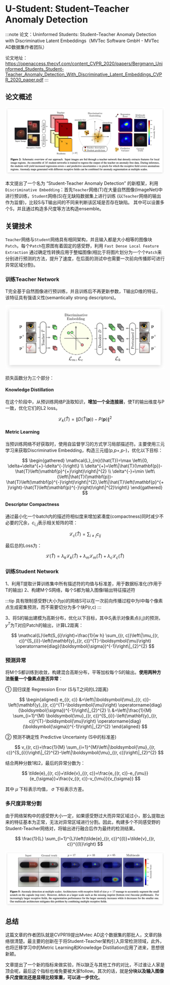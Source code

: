 # U-Student: Student–Teacher Anomaly Detection

:::note
论文：Uninformed Students: Student–Teacher Anomaly Detection with Discriminative Latent Embeddings（MVTec Software GmbH - MVTec AD数据集作者团队）

论文地址：https://openaccess.thecvf.com/content_CVPR_2020/papers/Bergmann_Uninformed_Students_Student-Teacher_Anomaly_Detection_With_Discriminative_Latent_Embeddings_CVPR_2020_paper.pdf
:::

## 论文概述

![图 17](images/445f531764196dc62a0341cdfa008784745675e4ac65aebcaa364fa78a836bf7.png)  

本文提出了一个名为 “Student-Teacher Anomaly Detection” 的新框架，利用`Discriminative Embedding`：首先`Teacher`网络(T)在大量自然图像(ImageNet)中进行预训练，`Student`网络(S)在无缺陷数据集上进行训练 (以`Teacher`网络的输出作为监督)，比较S与T输出间的不同来判断该区域是否存在缺陷。 其中可以设置多个S，并且通过构造多尺度等方法构造ensemble。

## 关键技术

`Teacher`网络与`Student`网络具有相同架构，并且输入都是大小相等的图像块`Patch`，每个`Patch`在原图有着固定的感受野，利用 `Fast Dense Local Feature Extraction` 通过确定性转换应用于整幅图像(相比于将图片划分为一个个`Patch`来分别进行预测的方法，提升了速度，在后面的测试中也需要一次前向传播即可进行异常区域分割)。

### 训练Teacher Network 

​T完全基于自然图像进行预训练，并且训练后不再更新参数，T输出D维的特征，该特征具有强语义性(semantically strong descriptors)。

![图 18](images/172d71c61d44bf4b87a63ddee8d09cbfd804348afd412b9f9d6fdf63c12a1e7c.png)  

损失函数分为三个部分：

#### Knowledge Distillation

在这个阶段中，从预训练网络P汲取知识，**增加一个全连接层**，使T的输出维度与P一致，优化它们的L2 loss。

$$
\mathcal{L}_{k}(\hat{T})=\|D(\hat{T}(\mathbf{p}))-P(\mathbf{p})\|^{2}
$$

#### Metric Learning

当预训练网络不好获取时，使用自监督学习的方式学习局部描述符。​ 主要使用三元学习来获取Discriminative Embedding，构造三元组(p,p+,p-)，优化以下目标：

$$
\begin{gathered}
\mathcal{L}_{m}(\hat{T})=\max \left\{0, \delta+\delta^{+}-\delta^{-}\right\} \\
\delta^{+}=\left\|\hat{T}(\mathbf{p})-\hat{T}\left(\mathbf{p}^{+}\right)\right\|^{2} \\
\delta^{-}=\min \left\{\left\|\hat{T}(\mathbf{p})-\hat{T}\left(\mathbf{p}^{-}\right)\right\|^{2},\left\|\hat{T}\left(\mathbf{p}^{+}\right)-\hat{T}\left(\mathbf{p}^{-}\right)\right\|^{2}\right\}
\end{gathered}
$$

#### Descriptor Compactness

通过最小化一个batch内的描述符相似度来增加紧凑度(compactness)同时减少不必要的冗余，$c_{i,j}$表示相关矩阵的项：

$$
\mathcal{L}_{c}(\hat{T})=\sum_{i \neq j} c_{i j}
$$

​最后总的Loss为：

$$
\mathcal{L}(\hat{T})=\lambda_{k} \mathcal{L}_{k}(\hat{T})+\lambda_{m} \mathcal{L}_{m}(\hat{T})+\lambda_{c} \mathcal{L}_{c}(\hat{T})
$$

### 训练Student Network

1、利用T提取计算训练集中所有描述符的均值与标准差，用于数据标准化(作用于T的输出)
2、构建M个S网络，每个S都为输入图像I输出特征描述符

:::tip
具有限制感受野(大小为p)的网络S可以在一次前向传播过程中为I中每个像素点生成密集预测，而不需要切分为多个块P(r,c)
:::

3、将S的输出建模为高斯分布，优化以下目标，其中$S_i$表示对像素点(i,j)的预测，$y^T$为T对应Patch的输出，计算L2距离：

$$
\mathcal{L}\left(S_{i}\right)=\frac{1}{w h} \sum_{(r, c)}\left\|\mu_{(r, c)}^{S_{i}}-\left(\mathbf{y}_{(r, c)}^{T}-\boldsymbol{\mu}\right) \operatorname{diag}(\boldsymbol{\sigma})^{-1}\right\|_{2}^{2}
$$

### 预测异常

将M个S都训练到收敛，构建混合高斯分布，平等加权每个S的输出。**使用两种方法衡量一个像素点是否异常**：

① 回归误差 Regression Error (S与T之间的L2距离)

$$
\begin{aligned}
e_{(r, c)} &=\left\|\boldsymbol{\mu}_{(r, c)}-\left(\mathbf{y}_{(r, c)}^{T}-\boldsymbol{\mu}\right) \operatorname{diag}(\boldsymbol{\sigma})^{-1}\right\|_{2}^{2} \\
&=\left\|\frac{1}{M} \sum_{i=1}^{M} \boldsymbol{\mu}_{(r, c)}^{S_{i}}-\left(\mathbf{y}_{(r, c)}^{T}-\boldsymbol{\mu}\right) \operatorname{diag}(\boldsymbol{\sigma})^{-1}\right\|_{2}^{2}
\end{aligned}
$$

② 预测不确定性 Predictive Uncertainty (S中的标准差)

$$
v_{(r, c)}=\frac{1}{M} \sum_{i=1}^{M}\left\|\boldsymbol{\mu}_{(r, c)}^{S_{i}}\right\|_{2}^{2}-\left\|\boldsymbol{\mu}_{(r, c)}\right\|_{2}^{2}
$$

结合两种分数1和2，最后的异常分数为：

$$
\tilde{e}_{(r, c)}+\tilde{v}_{(r, c)}=\frac{e_{(r, c)}-e_{\mu}}{e_{\sigma}}+\frac{v_{(r, c)}-v_{\mu}}{v_{\sigma}}
$$

其中 $\mu$ 下标表示均值， $\sigma$ 下标表示方差。

### 多尺度异常分割

​由于网络架构中的感受野大小一定，如果感受野过大而异常区域过小，那么提取出来的特征基本为正常，无法对异常区域进行分割。因此，构建多个不同感受野的Student-Teacher网络对，将输出进行融合后作为最终的检测结果。

$$
\frac{1}{L} \sum_{l=1}^{L}\left(\tilde{e}_{(r, c)}^{(l)}+\tilde{v}_{(r, c)}^{(l)}\right)
$$

![图 19](images/086fd2d2f9ec02c5687c1906a754052124d4626d24ea85db26dbc3b926f863cb.png)  


## 总结

这篇文章的作者团队就是CVPR19提出Mvtec AD这个数据集的那批人，文章的脉络很清楚。最主要的创新在于将Student-Teacher架构引入异常检测领域，此外，也将迁移学习中的Metric Learning和Knowledge Distillation应用了进来，思想很新颖。

文章提出了一个新的指标来做实验，所以缺乏与其他工作的对比，不过谁让人家是顶会呢，最后这个指标也难免要被大家follow。其次的话，就是**分块以及输入图像多尺度做法还是显得比较笨重，可以进一步优化**。



